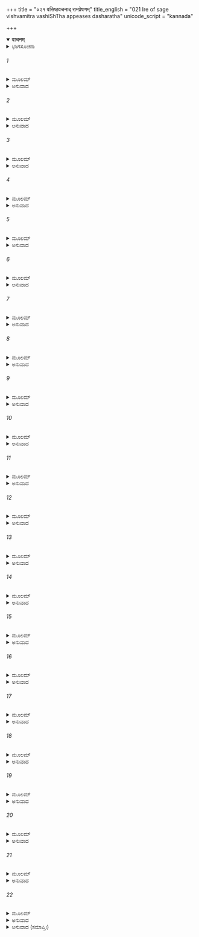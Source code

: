 +++
title = "०२१ वसिष्ठवचनाद् रामप्रेषणम्"
title_english = "021 Ire of sage vishvamitra vashiShTha appeases dasharatha"
unicode_script = "kannada"

+++
<details open><summary>वाचनम्</summary>

<div class="audioEmbed"  caption="श्रीराम-हरिसीताराममूर्ति-घनपाठिभ्यां वचनम्" src="https://archive.org/download/Ramayana-recitation-Sriram-harisItArAmamUrti-Ghanapaati-v2/Kanda_1/Kanda_1_BK-021-Vasistavachanath_Rama_Preshanam.mp3"></div>
</details>



<details><summary>ಭಾಗಸೂಚನಾ</summary>

ವಿಶ್ವಾಮಿತ್ರರ ರೋಷದ ಮಾತುಗಳು, ವಸಿಷ್ಠರು ದಶರಥನನ್ನು ಸಂತೈಸಿದುದು
</details>

###### 1


<details><summary>ಮೂಲಮ್</summary>

ತಚ್ಛ್ರುತ್ವಾ ವಚನಂ ತಸ್ಯ ಸ್ನೇಹಪರ್ಯಾಕುಲಾಕ್ಷರಮ್ ।  
ಸಮನ್ಯುಃ ಕೌಶಿಕೋ ವಾಕ್ಯಂ ಪ್ರತ್ಯುವಾಚ ಮಹೀಪತಿಮ್ ॥
</details>

<details><summary>ಅನುವಾದ</summary>

ದಶರಥನಿಗೆ ಒಂದೆಡೆ ಪುತ್ರವಾತ್ಸಲ್ಯ, ಮತ್ತೊಂದೆಡೆಯಲ್ಲಿ ಮಹರ್ಷಿಯ ಶಾಪದ ಭಯ. ಇದರಿಂದಾಗಿ ದಶರಥನು ಮಾತನಾಡುತ್ತಿದ್ದಾಗ ಸ್ವರಗದ್ಗದವಾಗಿತ್ತು. ಅದನ್ನು ಕೇಳಿ ಕೋಪಗೊಂಡು ವಿಶ್ವಾಮಿತ್ರರು ರಾಜನಲ್ಲಿ ಹೇಳಿದರು .॥1॥
</details>

###### 2


<details><summary>ಮೂಲಮ್</summary>

ಪೂರ್ವಮರ್ಥಂ ಪ್ರತಿಶ್ರುತ್ಯ ಪ್ರತಿಜ್ಞಾಂ ಹಾತುಮಿಚ್ಛಸಿ ।  
ರಾಘವಾಣಾಮಯುಕ್ತೋಽಯಂ ಕುಲಸ್ಯಾಸ್ಯ ವಿಪರ್ಯಯಃ ॥
</details>

<details><summary>ಅನುವಾದ</summary>

ರಾಜನೇ! ಮೊದಲು ನಾನು ಕೇಳಿದ ವಸ್ತುವನ್ನು ಕೊಡುವುದಾಗಿ ಪ್ರತಿಜ್ಞೆ ಮಾಡಿ, ಈಗ ಅದನ್ನು ನೀನು ಮುರಿಯುತ್ತಿರುವೆ. ಪ್ರತಿಜ್ಞೆಯ ತ್ಯಾಗವು ರಘುವಂಶಿಯರಿಗೆ ಯೋಗ್ಯವಲ್ಲ. ಈ ವರ್ತನೆ ನಿನ್ನ ಕುಲದ ವಿನಾಶಕ ಸೂಚಕವಾಗಿದೆ.॥2॥
</details>

###### 3


<details><summary>ಮೂಲಮ್</summary>

ಯದೀದಂ ತೇ ಕ್ಷಮಂ ರಾಜನ್ ಗಮಿಷ್ಯಾಮಿ ಯಥಾಗತಮ್ ।  
ಮಿಥ್ಯಾಪ್ರತಿಜ್ಞಃ ಕಾಕುತ್ಸ್ಥ ಸುಖೀ ಭವ ಸುಹೃದ್ ವೃತಃ ॥
</details>

<details><summary>ಅನುವಾದ</summary>

ನರೇಶ್ವರ! ನಿನಗೆ ಹಾಗೆಯೇ ಉಚಿತವೆಂದು ಕಂಡರೆ ನಾನು ಬಂದ ಹಾಗೆ ಮರಳಿ ಹೋಗುವೆನು. ಕಕುಸ್ಥಕುಲ ರತ್ನನೇ! ಈಗ ನಿನ್ನ ಪ್ರತಿಜ್ಞೆಯನ್ನು ಸುಳ್ಳಾಗಿಸಿ ಹಿತೈಷಿ ಸುಹೃದರೊಂದಿಗೆ ಮನೆಯಲ್ಲೇ ಸುಖವಾಗಿ ಇರು.॥3॥
</details>

###### 4


<details><summary>ಮೂಲಮ್</summary>

ತಸ್ಯ ರೋಷಪರೀತಸ್ಯ ವಿಶ್ವಾಮಿತ್ರಸ್ಯ ಧೀಮತಃ ।  
ಚಚಾಲ ವಸುಧಾ ಕೃತ್ನ್ಸಾ ದೇವಾನಾಂ ಚ ಭಯಂ ಮಹತ್ ॥
</details>

<details><summary>ಅನುವಾದ</summary>

ಧೀಮಂತರಾದ ವಿಶ್ವಾಮಿತ್ರರು ಕುಪಿತರಾದಾಗ ಭೂಮಿಯು ಕಂಪಿಸತೊಡಗಿತು. ದೇವತೆಗಳ ಮನಸ್ಸಿನಲ್ಲಿ ಮಹಾಭಯ ಆವರಿಸಿತು.॥4॥
</details>

###### 5


<details><summary>ಮೂಲಮ್</summary>

ತ್ರಸ್ತರೂಪಂ ತು ವಿಜ್ಞಾಯ ಜಗತ್ಸರ್ವಂ ಮಹಾನೃಷಿಃ ।  
ನೃಪತಿಂ ಸುವ್ರತೋ ಧೀರೋ ವಸಿಷ್ಠೋ ವಾಕ್ಯಮಬ್ರವೀತ್ ॥
</details>

<details><summary>ಅನುವಾದ</summary>

ಅವರ ರೋಷದಿಂದ ಜಗತ್ತು ತಲ್ಲಣಗೊಂಡಿರುವುದನ್ನು ತಿಳಿದ ಸುವ್ರತರಾದ ಧೀರಚಿತ್ತರಾದ ಮಹರ್ಷಿ ವಸಿಷ್ಠರು ರಾಜನಲ್ಲಿ ಇಂತೆಂದರು .॥5॥
</details>

###### 6


<details><summary>ಮೂಲಮ್</summary>

ಇಕ್ಷ್ವಾಕೂಣಾಂ ಕುಲೇ ಜಾತಃ ಸಾಕ್ಷಾದ್ಧರ್ಮ ಇವಾಪರಃ ।  
ಧೃತಿಮಾನ್ಸುವ್ರತಃ ಶ್ರೀಮಾನ್ ನ ಧರ್ಮಂ ಹಾತುಮರ್ಹಸಿ ॥
</details>

<details><summary>ಅನುವಾದ</summary>

ಮಹಾರಾಜನೇ! ನೀನು ಇಕ್ಷ್ವಾಕುವಂಶೀ ರಾಜರ ಕುಲದಲ್ಲಿ ಸಾಕ್ಷಾತ್ ಇನ್ನೊಂದು ಧರ್ಮದಂತೆ ಹುಟ್ಟಿರುವೆ. ಧೈರ್ಯಶಾಲಿಯಾಗಿದ್ದು, ಸತ್ಯಸಂಕಲ್ಪನಾಗಿರುವೆ. ಸಕಲ ಸಂಪತ್ತುಗಳಿಂದ ಕೂಡಿರುವೆ, ನೀನು ನಿನ್ನ ಧರ್ಮವನ್ನು ಪರಿತ್ಯಜಿಸಬಾರದು.॥6॥
</details>

###### 7


<details><summary>ಮೂಲಮ್</summary>

ತ್ರಿಷು ಲೋಕೇಷು ವಿಖ್ಯಾತೋ ಧರ್ಮಾತ್ಮಾ ಇತಿ ರಾಘವಃ ।  
ಸ್ವಧರ್ಮಂ ಪ್ರತಿಪದ್ಯಸ್ವ ನಾಧರ್ಮಂ ವೋಢುಮರ್ಹಸಿ ॥
</details>

<details><summary>ಅನುವಾದ</summary>

‘ರಘುಕುಲಭೂಷಣ ದಶರಥನು ದೊಡ್ಡ ಧರ್ಮಾತ್ಮನಾಗಿದ್ದಾನೆ.’ ಈ ಮಾತು ಮೂರು ಲೋಕಗಳಲ್ಲಿ ಪ್ರಸಿದ್ಧವಾಗಿದೆ. ಆದ್ದರಿಂದ ನೀನು ನಿನ್ನ ಧರ್ಮವನ್ನು ಪಾಲಿಸು, ಅಧರ್ಮದ ಭಾರವನ್ನು ತಲೆಯ ಮೇಲೆ ಹೊರ ಬೇಡ.॥7॥
</details>

###### 8


<details><summary>ಮೂಲಮ್</summary>

ಪ್ರತಿಶ್ರುತ್ಯ ಕರಿಷ್ಯೇತಿ ಉಕ್ತಂ ವಾಕ್ಯಮಕುರ್ವತಃ ।  
ಇಷ್ಟಾಪೂರ್ತವಧೋ ಭೂಯಾತ್ತಸ್ಮಾದ್ರಾಮಂ ವಿಸರ್ಜಯ ॥
</details>

<details><summary>ಅನುವಾದ</summary>

‘ನಾನು ಇಂತಹ ಕಾರ್ಯ ಮಾಡುವೆನು’ ಎಂದು ಪ್ರತಿಜ್ಞೆ ಮಾಡಿ, ಆ ಮಾತನ್ನು ಪಾಲಿಸದವನ ಯಜ್ಞ-ಯಾಗಾದಿ, ಇಷ್ಟಾ-ಪೂರ್ತ ಕರ್ಮಗಳ ಪುಣ್ಯವು ನಾಶವಾಗುತ್ತದೆ. ಆದ್ದರಿಂದ ನೀನು ಶ್ರೀರಾಮನನ್ನು ವಿಶ್ವಾಮಿತ್ರರೊಂದಿಗೆ ಕಳಿಸಿಕೊಡು.॥8॥
</details>

###### 9


<details><summary>ಮೂಲಮ್</summary>

ಕೃತಾಸ್ತ್ರಮಕೃತಾಸ್ತ್ರಂ ವಾ ನೈನಂ ಶಕ್ಷ್ಯಂತಿ ರಾಕ್ಷಸಾಃ ।  
ಗುಪ್ತಂ ಕುಶಿಕಪುತ್ರೇಣ ಜ್ವಲನೇನಾಮೃತಂ ಯಥಾ ॥
</details>

<details><summary>ಅನುವಾದ</summary>

ಶ್ರೀರಾಮನು ಅಸ್ತ್ರವಿದ್ಯೆ ತಿಳಿಯಲಿ ಅಥವಾ ತಿಳಿಯದಿರಲಿ, ರಾಕ್ಷಸರು ಇವನನ್ನು ಎದುರಿಸಲಾರರು. ಅಗ್ನಿಚಕ್ರದಿಂದ ಆವೃತವಾಗಿರುವ ಅಮೃತವನ್ನು ಮುಟ್ಟಲು ಯಾರಿಂದಲೂ ಸಾಧ್ಯವಿಲ್ಲವೋ ಹಾಗೆಯೇ ಕುಶಿಕನಂದನ ವಿಶ್ವಾಮಿತ್ರರಿಂದ ಸುರಕ್ಷಿತನಾದ ಶ್ರೀರಾಮನನ್ನು ರಾಕ್ಷಸರು ಏನನ್ನೂ ಮಾಡಲಾರರು.॥9॥
</details>

###### 10


<details><summary>ಮೂಲಮ್</summary>

ಏಷವಿಗ್ರಹವಾನ್ ಧರ್ಮ ಏಷ ವೀರ್ಯವತಾಂ ವರಃ ।  
ಏಷ ವಿದ್ಯಾಧಿಕೋ ಲೋಕೇ ತಪಸಶ್ಚ ಪರಾಯಣಮ್ ॥
</details>

<details><summary>ಅನುವಾದ</summary>

ಈ ಮಹರ್ಷಿ ವಿಶ್ವಾಮಿತ್ರರು ಸಾಕ್ಷಾತ್ ಧರ್ಮದ ಮೂರ್ತಿಯಾಗಿದ್ದಾರೆ. ಇವರು ಬಲಿಷ್ಠರಲ್ಲಿ ಶ್ರೇಷ್ಠರಾಗಿದ್ದಾರೆ. ವಿದ್ಯೆಯಲ್ಲಿ ಎಲ್ಲರಿಗಿಂತ ಅಧಿಕವಾಗಿದ್ದಾರೆ. ತಪಸ್ಸಿನ ವಿಶಾಲ ಭಂಡಾರವೇ ಆಗಿದ್ದಾರೆ.॥10॥
</details>

###### 11


<details><summary>ಮೂಲಮ್</summary>

ಏಷೋಽಸ್ತ್ರಾನ್ ವಿವಿಧಾನ್ವೇತ್ತಿ ತ್ರೈಲೋಕ್ಯೇ ಸ ಚರಾಚರೇ ।  
ನೈನಮನ್ಯಃ ಪುಮಾನ್ವೇತ್ತಿ ನ ಚ ವೇತ್ಸ್ಯಂತಿ ಕೇಚನ ॥
</details>

<details><summary>ಅನುವಾದ</summary>

ಚರಾಚರ ಪ್ರಾಣಿಗಳಿಂದ ಕೂಡಿದ ಈ ಮೂರು ಲೋಕಗಳಲ್ಲಿ ಯಾವ ಯಾವ ಅಸ್ತ್ರಗಳಿವೆಯೋ ಅವೆಲ್ಲವನ್ನೂ ಇವರು ಬಲ್ಲವರಾಗಿದ್ದಾರೆ. ಇವರನ್ನು ನನ್ನ ಹೊರತು ಬೇರೆ ಯಾವ ಪುರುಷನೂ ಚೆನ್ನಾಗಿ ತಿಳಿದಿಲ್ಲ, ತಿಳಿಯುವುದೂ ಇಲ್ಲ.॥11॥
</details>

###### 12


<details><summary>ಮೂಲಮ್</summary>

ನ ದೇವಾ ನರ್ಷಯಃ ಕೇಚಿನ್ನಾಮರಾನ ಚ ರಾಕ್ಷಸಾಃ ।  
ಗಂಧರ್ವಯಕ್ಷಪ್ರವರಾಃ ಸಕಿನ್ನರಮಹೋರಗಾಃ ॥
</details>

<details><summary>ಅನುವಾದ</summary>

ದೇವತೆಗಳು, ಋಷಿಗಳು, ರಾಕ್ಷಸ, ಗಂಧರ್ವ, ಯಕ್ಷ, ಕಿನ್ನರ ಹಾಗೂ ದೊಡ್ಡ ದೊಡ್ಡ ನಾಗ ಇವರಾರೂ ಇವರ ಪ್ರಭಾವವನ್ನು ತಿಳಿಯುತ್ತಿಲ್ಲ.॥12॥
</details>

###### 13


<details><summary>ಮೂಲಮ್</summary>

ಸರ್ವಾಸ್ತ್ರಾಣಿ ಕೃಶಾಶ್ವಸ್ಯ ಪುತ್ರಾಃ ಪರಮಧಾರ್ಮಿಕಾಃ ।  
ಕೌಶಿಕಾಯ ಪುರಾ ದತ್ತಾ ಯದಾ ರಾಜ್ಯಂ ಪ್ರಶಾಸತಿ ॥
</details>

<details><summary>ಅನುವಾದ</summary>

ಎಲ್ಲ ಅಸ್ತ್ರಗಳು ಪ್ರಜಾಪತಿ ಕೃಶಾಶ್ವನ ಪರಮ ಧರ್ಮಾತ್ಮಾ ಪುತ್ರರಾಗಿದ್ದಾರೆ. ಅವನ್ನು ಪ್ರಜಾಪತಿಯು ಹಿಂದೆ ಕುಶಿಕನಂದನ ವಿಶ್ವಾಮಿತ್ರನು ರಾಜ್ಯವನ್ನಾಳುತ್ತಿದ್ದಾಗ ಅವನಿಗೆ ಸಮರ್ಪಿಸಿದ್ದನು.॥13॥
</details>

###### 14


<details><summary>ಮೂಲಮ್</summary>

ತೇಽಪಿ ಪುತ್ರಾಃ ಕೃಶಾಶ್ವಸ್ಯ ಪ್ರಜಾಪತಿಸುತಾಸುತಾಃ ।  
ನೈಕರೂಪಾ ಮಹಾವೀರ್ಯಾ ದೀಪ್ತಿಮಂತೋ ಜಯಾವಹಾಃ ॥
</details>

<details><summary>ಅನುವಾದ</summary>

ಅನೇಕ ರೂಪಿಗಳಾದ ಕಶಾಶ್ವನ ಆ ಪುತ್ರರು ಪ್ರಜಾಪತಿ ದಕ್ಷನ ಇಬ್ಬರು ಪುತ್ರಿಯರ ಸಂತಾನರಾಗಿದ್ದಾರೆ. ಅವರೆಲ್ಲರೂ ಮಹಾಶಕ್ತಿಶಾಲಿಗಳೂ, ಪ್ರಕಾಶವಾನರೂ, ವಿಜಯವನ್ನು ತಂದುಕೊಡುವವರೂ ಆಗಿದ್ದಾರೆ.॥14॥
</details>

###### 15


<details><summary>ಮೂಲಮ್</summary>

ಜಯಾ ಚಸುಪ್ರಭಾ ಚೈವ ದಕ್ಷಕನ್ಯೇ ಸುಮಧ್ಯಮೇ ।  
ತೇ ಸುತೇಽಸ್ತ್ರಾಣಿ ಶಸ್ತ್ರಾಣಿ ಶತಂ ಪರಮಭಾಸ್ವರಮ್ ॥
</details>

<details><summary>ಅನುವಾದ</summary>

ಪ್ರಜಾಪತಿ ದಕ್ಷನ ಇಬ್ಬರು ಸುಂದರ ಪುತ್ರಿಯರಾದ ಜಯಾ ಮತ್ತು ಸುಪ್ರಭಾ ಇವರಲ್ಲಿ ಒಂದುನೂರು ಪರಮ ಪ್ರಕಾಶಮಾನ ಅಸ್ತ್ರ-ಶಸ್ತ್ರಗಳು ಹುಟ್ಟಿದರು.॥15॥
</details>

###### 16


<details><summary>ಮೂಲಮ್</summary>

ಪಂಚಾಶತಂ ಸುತಾನ್ಲ್ಲೇಭೇ ಜಯಾ ಲಬ್ಧವರಾವರಾನ್ ।  
ವಧಾಯಾಸುರಸೈನ್ಯಾನಾಮಪ್ರಮೇಯಾನರೂಪಿಣಃ ॥
</details>

<details><summary>ಅನುವಾದ</summary>

ಅವರಿಬ್ಬರಲ್ಲಿ ಜಯೆಯು ವರ ಪಡೆದು ಐವತ್ತು ಶ್ರೇಷ್ಠ ಪುತ್ರರನ್ನು ಪಡೆದಳು. ಅವರು ಅಪರಿಮಿತ ಶಕ್ತಿಶಾಲಿ ಮತ್ತು ರೂಪರಹಿತರಾಗಿದ್ದಾರೆ. ಅವರೆಲ್ಲರೂ ಅಸುರರ ಸೈನ್ಯವನ್ನು ವಧಿಸಲು ಪ್ರಕಟರಾಗಿರುವರು.॥16॥
</details>

###### 17


<details><summary>ಮೂಲಮ್</summary>

ಸುಪ್ರಭಾಜನಯಚ್ಚಾಪಿ ಪುತ್ರಾನ್ ಪಂಚಾಶತಂ ಪುನಃ ।  
ಸಂಹಾರಾನ್ನಾಮ ದುರ್ಧರ್ಷಾನ್ ದುರಾಕ್ರಾಮಾನ್ಬಲೀಯಸಃ ॥
</details>

<details><summary>ಅನುವಾದ</summary>

ಮತ್ತೆ ಸುಪ್ರಭೆಯೂ ಸಂಹಾರ ಎಂಬ ಐವತ್ತು ಪುತ್ರರಿಗೆ ಜನ್ಮನೀಡಿದಳು. ಅವರು ಅತ್ಯಂತ ದುರ್ಜಯರಾಗಿದ್ದಾರೆ. ಅವರ ಮೇಲೆ ಆಕ್ರಮಣ ಮಾಡುವುದು ಸರ್ವಥಾ ಕಷ್ಟವಾಗಿದೆ. ಅವರೆಲ್ಲರೂ ಮಹಾ ಬಲಿಷ್ಠರಾಗಿದ್ದಾರೆ.॥17॥
</details>

###### 18


<details><summary>ಮೂಲಮ್</summary>

ತಾನಿ ಚಾಸ್ತ್ರಾಣಿ ವೇತ್ತ್ಯೇಷ ಯಥಾವತ್ಕುಶಿಕಾತ್ಮಜಃ ।  
ಅಪೂರ್ವಾಣಾಂ ಚ ಜನನೇ ಶಕ್ತೋ ಭೂಯಶ್ಚ ಧರ್ಮವಿತ್ ॥
</details>

<details><summary>ಅನುವಾದ</summary>

ಈ ಧರ್ಮಜ್ಞರಾದ ಕುಶಿಕನಂದನ ಆ ಎಲ್ಲ ಅಸ್ತ್ರ-ಶಸ್ತ್ರಗಳನ್ನು ಚೆನ್ನಾಗಿ ತಿಳಿದಿರುವರು. ಇಷ್ಟರವರೆಗೆ ಉಪಲಬ್ಧವಿಲ್ಲದ ಅಸ್ತ್ರಗಳನ್ನು ಉತ್ಪನ್ನ ಮಾಡುವ ಶಕ್ತಿ ಇವರಲ್ಲಿ ಪೂರ್ಣವಾಗಿದೆ.॥18॥
</details>

###### 19


<details><summary>ಮೂಲಮ್</summary>

ತೇನಾಸ್ಯ ಮುನಿಮುಖ್ಯಸ್ಯ ಧರ್ಮಜ್ಞಸ್ಯ ಮಹಾತ್ಮನಃ ।  
ನ ಕಿಂಚಿದಸ್ತ್ಯವಿದಿತಂ ಭೂತಂ ಭವ್ಯಂ ಚ ರಾಘವ ॥
</details>

<details><summary>ಅನುವಾದ</summary>

ರಘುನಂದನ! ಈ ಮುನಿಶ್ರೇಷ್ಠ ಧರ್ಮಜ್ಞ ಮಹಾತ್ಮ ವಿಶ್ವಾಮಿತ್ರರಿಗೆ ಭೂತ ಅಥವಾ ಭವಿಷ್ಯತ್ತಿನ ಯಾವುದೇ ಮಾತು ಮರೆಯಾಗಲಿಲ್ಲ.॥19॥
</details>

###### 20


<details><summary>ಮೂಲಮ್</summary>

ಏವಂ ವೀರ್ಯೋ ಮಹಾತೇಜಾ ವಿಶ್ವಾಮಿತ್ರೋ ಮಹಾಯಶಾಃ ।  
ನ ರಾಮಗಮನೇ ರಾಜನ್ ಸಂಶಯಂ ಗಂತುಮರ್ಹಸಿ ॥
</details>

<details><summary>ಅನುವಾದ</summary>

ರಾಜನೇ! ಈ ಮಹಾತೇಜಸ್ವೀ, ಮಹಾಯಶಸ್ವೀ ವಿಶ್ವಾಮಿತ್ರರು ಇಂತಹ ಪ್ರಭಾವಶಾಲಿಗಳಾಗಿದ್ದಾರೆ. ಆದ್ದರಿಂದ ಇವರೊಂದಿಗೆ ರಾಮನನ್ನು ಕಳಿಸುವುದರಲ್ಲಿ ಯಾವುದೇ ಸಂದೇಹ ಪಡಬೇಡ.॥20॥
</details>

###### 21


<details><summary>ಮೂಲಮ್</summary>

ತೇಷಾಂ ನಿಗ್ರಹಣೇ ಶಕ್ತಃ ಸ್ವಯಂ ಚ ಕುಶಿಕಾತ್ಮಜಃ ।  
ತವ ಪುತ್ರಹಿತಾರ್ಥಾಯ ತ್ವಾಮುಪೇತ್ಯಾಭಿಯಾಚತೇ ॥
</details>

<details><summary>ಅನುವಾದ</summary>

ಮಹರ್ಷಿ ಕೌಶಿಕರು ಸ್ವತಃ ಆ ರಾಕ್ಷಸರ ಸಂಹಾರ ಮಾಡುವುದರಲ್ಲಿ ಸಮರ್ಥರಾಗಿದ್ದಾರೆ, ಆದರೆ ಇವರು ನಿನ್ನ ಪುತ್ರನ ಕಲ್ಯಾಣವನ್ನು ಬಯಸುತ್ತಿದ್ದಾರೆ. ಅದಕ್ಕಾಗಿ ಇಲ್ಲಿಗೆ ಬಂದು ನಿನ್ನಲ್ಲಿ ಯಾಚಿಸುತ್ತಿದ್ದಾರೆ.॥21॥
</details>

###### 22


<details><summary>ಮೂಲಮ್</summary>

ಇತಿ ಮುನಿವಚನಾತ್ಪ್ರಸನ್ನಚಿತ್ತೋ  
ರಘುವೃಷಭಶ್ಚ ಮುಮೋದ ಪಾರ್ಥಿವಾಗ್ರ್ಯಾಃ ।  
ಗಮನಮಭಿರುರೋಚ ರಾಘವಸ್ಯ  
ಪ್ರಥಿತಯಶಾಃ ಕುಶಿಕಾತ್ಮಜಾಯ ಬುದ್ಧ್ಯಾ॥
</details>

<details><summary>ಅನುವಾದ</summary>

ಮಹರ್ಷಿ ವಸಿಷ್ಠರ ಈ ಮಾತುಗಳಿಂದ ವಿಖ್ಯಾತ ಕೀರ್ತಿಯುಳ್ಳ ರಘುಕುಲ ಶಿರೋಮಣಿ ನೃಪಶ್ರೇಷ್ಠ ದಶರಥನ ಮನಸ್ಸು ಸಂತಸಗೊಂಡಿತು. ಅವನು ಆನಂದಮಗ್ನನಾಗಿ ಬುದ್ಧಿಯಿಂದ ವಿಚಾರಮಾಡಿದ ಬಳಿಕ ವಿಶ್ವಾಮಿತ್ರರ ಸಂತೋಷಕ್ಕಾಗಿ ಅವರೊಂದಿಗೆ ರಾಮನು ಹೋಗುವುದು ಉಚಿತವೆಂದು ತಿಳಿದನು.॥22॥
</details>

<details><summary>ಅನುವಾದ (ಸಮಾಪ್ತಿಃ)</summary>

ವಾಲ್ಮೀಕಿ ವಿರಚಿತ ಆರ್ಷ ರಾಮಾಯಣ ಆದಿಕಾವ್ಯದ ಬಾಲಕಾಂಡದಲ್ಲಿ ಇಪ್ಪತ್ತೊಂದನೆಯ ಸರ್ಗ ಪೂರ್ಣವಾಯಿತು. ॥21॥
</details>
